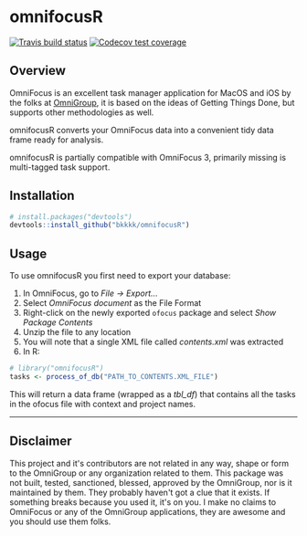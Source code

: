 # omnifocusR

[![Travis build status](https://travis-ci.org/bkkkk/omnifocusR.svg?branch=master)](https://travis-ci.org/bkkkk/omnifocusR)  [![Codecov test coverage](https://codecov.io/gh/bkkkk/omnifocusR/branch/master/graph/badge.svg)](https://codecov.io/gh/bkkkk/omnifocusR?branch=master)

## Overview

OmniFocus is an excellent task manager application for MacOS and iOS by the folks at [OmniGroup](https://www.omnigroup.com), it is based on the ideas of Getting Things Done, but supports other methodologies as well.

omnifocusR converts your OmniFocus data into a convenient tidy data frame ready for analysis.

omnifocusR is partially compatible with OmniFocus 3, primarily missing is multi-tagged task support.

## Installation

```r
# install.packages("devtools")
devtools::install_github("bkkkk/omnifocusR")
```

## Usage

To use omnifocusR you first need to export your database:

1. In OmniFocus, go to *File -> Export...*
2. Select *OmniFocus document* as the File Format
3. Right-click on the newly exported `ofocus` package and select *Show Package Contents*
4. Unzip the file to any location
5. You will note that a single XML file called *contents.xml* was extracted
6. In R:

```r
# library("omnifocusR")
tasks <- process_of_db("PATH_TO_CONTENTS.XML_FILE")
```

This will return a data frame (wrapped as a *tbl_df*) that contains all the tasks in the ofocus file with context and project names.

----

## Disclaimer

This project and it's contributors are not related in any way, shape or form to the OmniGroup or any organization related to them. This package was not built, tested, sanctioned, blessed, approved by the OmniGroup, nor is it maintained by them. They probably haven't got a clue that it exists. If something breaks because you used it, it's on you. I make no claims to OmniFocus or any of the OmniGroup applications, they are awesome and you should use them folks.
